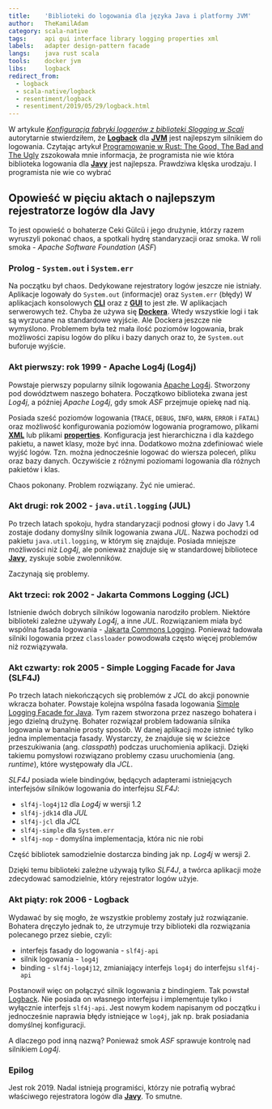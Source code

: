 ```yaml
---
title:    'Biblioteki do logowania dla języka Java i platformy JVM'
author:   TheKamilAdam
category: scala-native
tags:     api gui interface library logging properties xml
labels:   adapter design-pattern facade
langs:    java rust scala
tools:    docker jvm
libs:     logback
redirect_from:
  - logback
  - scala-native/logback
  - resentiment/logback
  - resentiment/2019/05/29/logback.html
---
```


W artykule *[Konfiguracja fabryki loggerów z biblioteki Slogging w Scali](/slogging)*
autorytarnie stwierdziłem,
że **[Logback]** dla **[JVM]** jest najlepszym silnikiem do logowania.
Czytając artykuł
[Programowanie w Rust: The Good, The Bad and The Ugly](<https://bulldogjob.pl/news/602-programowanie-w-rust-the-good-the-bad-and-the-ugly>)
zszokowała mnie informacja,
że programista nie wie która biblioteka logowania dla **[Javy]** jest najlepsza.
Prawdziwa klęska urodzaju.
I programista nie wie co wybrać

## Opowieść w pięciu aktach o najlepszym rejestratorze logów dla Javy
To jest opowieść o bohaterze Ceki Gülcü i jego drużynie,
którzy razem wyruszyli pokonać chaos,
a spotkali hydrę standaryzacji oraz smoka.
W roli smoka - *Apache Software Foundation* (*ASF*)

### Prolog - `System.out` i `System.err`
Na początku był chaos.
Dedykowane rejestratory logów jeszcze nie istniały.
Aplikacje logowały do `System.out` (informacje) oraz `System.err` (błędy)
W aplikacjach konsolowych **[CLI]** oraz z **[GUI]** to jest złe.
W aplikacjach serwerowych też.
Chyba że używa się **[Dockera]**.
Wtedy wszystkie logi i tak są wyrzucane na standardowe wyjście.
Ale Dockera jeszcze nie wymyślono.
Problemem była też mała ilość poziomów logowania,
brak możliwości zapisu logów do pliku i bazy danych oraz to,
że `System.out` buforuje wyjście.

### Akt pierwszy: rok 1999 - Apache Log4j (Log4j)
Powstaje pierwszy popularny silnik logowania [Apache Log4j](<https://logging.apache.org/log4j/>).
Stworzony pod dowództwem naszego bohatera.
Początkowo biblioteka zwana jest *Log4j*,
a później *Apache Log4j*,
gdy smok *ASF* przejmuje opiekę nad nią.

Posiada sześć poziomów logowania (`TRACE`, `DEBUG`, `INFO`, `WARN`, `ERROR` i `FATAL`) oraz
możliwość konfigurowania poziomów logowania programowo,
plikami **[XML]**
lub plikami **[properties]**.
Konfiguracja jest hierarchiczna i dla każdego pakietu, a nawet klasy, może być inna.
Dodatkowo można zdefiniować wiele wyjść logów.
Tzn. można jednocześnie logować do wiersza poleceń, pliku oraz bazy danych.
Oczywiście z różnymi poziomami logowania dla różnych pakietów i klas.

Chaos pokonany.
Problem rozwiązany.
Żyć nie umierać.

### Akt drugi: rok 2002 - `java.util.logging` (JUL)
Po trzech latach spokoju,
hydra standaryzacji podnosi głowy
i do Javy 1.4 zostaje dodany domyślny silnik logowania zwana *JUL*.
Nazwa pochodzi od pakietu `java.util.logging`,
w którym się znajduje.
Posiada mniejsze możliwości niż *Log4j*,
ale ponieważ znajduje się w standardowej bibliotece **[Javy]**,
zyskuje sobie zwolenników.

Zaczynają się problemy.

### Akt trzeci: rok 2002 - Jakarta Commons Logging (JCL)

Istnienie dwóch dobrych silników logowania narodziło problem.
Niektóre biblioteki zależne używały *Log4j*,
a inne *JUL*.
Rozwiązaniem miała być wspólna fasada logowania -
[Jakarta Commons Logging](<http://commons.apache.org/proper/commons-logging/>).
Ponieważ ładowała silniki logowania przez `classloader` powodowała często więcej problemów niż rozwiązywała.

### Akt czwarty: rok 2005 - Simple Logging Facade for Java (SLF4J)
Po trzech latach niekończących się problemów z *JCL* do akcji ponownie wkracza bohater.
Powstaje kolejna wspólna fasada logowania  [Simple Logging Facade for Java](<https://www.slf4j.org/>).
Tym razem stworzona przez naszego bohatera i jego dzielną drużynę.
Bohater rozwiązał problem ładowania silnika logowania w banalnie prosty sposób.
W danej aplikacji może istnieć tylko jedna implementacja fasady.
Wystarczy, że znajduje się w ścieżce przeszukiwania (ang. *classpath*) podczas uruchomienia aplikacji.
Dzięki takiemu pomysłowi rozwiązano problemy czasu uruchomienia (ang. *runtime*),
które występowały dla *JCL*.

*SLF4J* posiada wiele bindingów,
będących adapterami istniejących interfejsów silników logowania do interfejsu *SLF4J*:
* `slf4j-log4j12` dla *Log4j* w wersji 1.2
* `slf4j-jdk14` dla *JUL*
* `slf4j-jcl` dla *JCL*
* `slf4j-simple` dla `System.err`
* `slf4j-nop` - domyślna implementacja, która nic nie robi

Część bibliotek samodzielnie dostarcza binding jak np. *Log4j* w wersji 2.

Dzięki temu biblioteki zależne używają tylko *SLF4J*,
a twórca aplikacji może zdecydować samodzielnie,
który rejestrator logów użyje.

### Akt piąty: rok 2006 - Logback

Wydawać by się mogło,
że wszystkie problemy zostały już rozwiązanie.
Bohatera dręczyło jednak to,
że utrzymuje trzy biblioteki dla rozwiązania polecanego przez siebie,
czyli:
* interfejs fasady do logowania - `slf4j-api`
* silnik logowania - `log4j`
* binding - `slf4j-log4j12`, zmianiający interfejs `log4j` do interfejsu `slf4j-api`

Postanowił więc on połączyć silnik logowania z bindingiem.
Tak powstał [Logback](<https://logback.qos.ch/>).
Nie posiada on własnego interfejsu i implementuje tylko i wyłącznie interfejs `slf4j-api`.
Jest nowym kodem napisanym od początku i jednocześnie naprawia błędy istniejące w `log4j`,
jak np. brak posiadania domyślnej konfiguracji.

A dlaczego pod inną nazwą?
Ponieważ smok *ASF* sprawuje kontrolę nad silnikiem *Log4j*.

### Epilog

Jest rok 2019.
Nadal istnieją programiści,
którzy nie potrafią wybrać właściwego rejestratora logów dla **[Javy]**.
To smutne.

[Javy]:       /posts-by-langs/java

[Dockera]:    /posts-by-tools/docker
[JVM]:        /posts-by-tools/jvm

[Logback]:    /posts-by-libs/logback

[CLI]:        /posts-by-tags/cli
[GUI]:        /posts-by-tags/gui
[properties]: /posts-by-tags/properties
[XML]:        /posts-by-tags/xml
